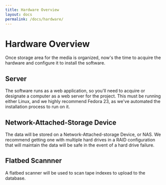 ```yaml
---
title: Hardware Overview
layout: docs
permalink: /docs/hardware/
---
```


# Hardware Overview

Once storage area for the media is organized, now's the time to acquire the hardware and configure it to install the software.

## Server

The software runs as a web application, so you'll need to acquire or designate a computer as a web server for the project. This must be running either Linux, and we highly recommend Fedora 23, as we've automated the installation process to run on it.

## Network-Attached-Storage Device

The data will be stored on a Network-Attached-storage Device, or NAS. We recommend getting one with multiple hard drives in a RAID configuration that will maintain the data will be safe in the event of a hard drive failure.

## Flatbed Scannner

A flatbed scanner will be used to scan tape indexes to upload to the database.
